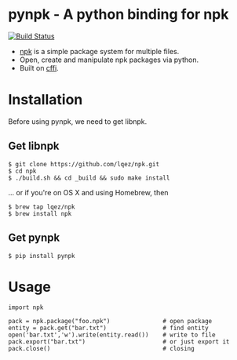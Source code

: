 pynpk - A python binding for npk
================================
[![Build Status](https://travis-ci.org/lqez/pynpk.png?branch=master)](https://travis-ci.org/lqez/pynpk)

- [npk](https://github.com/lqez/npk) is a simple package system for multiple files.
- Open, create and manipulate npk packages via python.
- Built on [cffi](http://pypi.python.org/pypi/cffi).

Installation
============

Before using pynpk, we need to get libnpk.

Get libnpk
----------
    $ git clone https://github.com/lqez/npk.git
    $ cd npk
    $ ./build.sh && cd _build && sudo make install

... or if you're on OS X and using Homebrew, then

    $ brew tap lqez/npk
    $ brew install npk  
    
Get pynpk
---------
    $ pip install pynpk


Usage
=====

    import npk
    
    pack = npk.package("foo.npk")               # open package 
    entity = pack.get("bar.txt")                # find entity
    open('bar.txt','w').write(entity.read())    # write to file
    pack.export("bar.txt")                      # or just export it
    pack.close()                                # closing 

